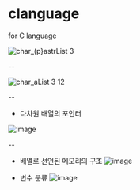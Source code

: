 # clanguage
for C language


![char_(p}astrList 3](https://user-images.githubusercontent.com/62003412/181062767-1b41ef17-ed91-418a-b004-065c09aa7af1.png)

--

![char_aList 3 12](https://user-images.githubusercontent.com/62003412/181063650-51858ea6-f5e1-49aa-8267-ca8865998655.png)

--

- 다차원 배열의 포인터

![image](https://user-images.githubusercontent.com/62003412/181211272-6cd74a0a-7bbd-4ca9-899a-04be71263c75.png)

--

- 배열로 선언된 메모리의 구조
![image](https://user-images.githubusercontent.com/62003412/182389524-54adfc30-113a-4ab3-b539-d5bdb00d5c44.png)

- 변수 분류
  ![image](https://user-images.githubusercontent.com/62003412/185924170-fab1ba7a-73fe-4d1d-a980-437246015e77.png)
